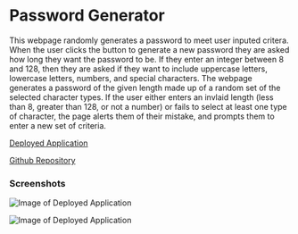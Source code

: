 # Password Generator

This webpage randomly generates a password to meet user inputed critera. When the user clicks the button to generate a new password they are asked how long they want the password to be. If they enter an integer between 8 and 128, then they are asked if they want to include uppercase letters, lowercase letters, numbers, and special characters. The webpage generates a password of the given length made up of a random set of the selected character types. If the user either enters an invlaid length (less than 8, greater than 128, or not a number) or fails to select at least one type of character, the page alerts them of their mistake, and prompts them to enter a new set of criteria. 

[Deployed Application](https://lrk83.github.io/Password-Generator/)


[Github Repository](https://github.com/lrk83/Password-Generator)

### Screenshots

![Image of Deployed Application]()

![Image of Deployed Application]()
